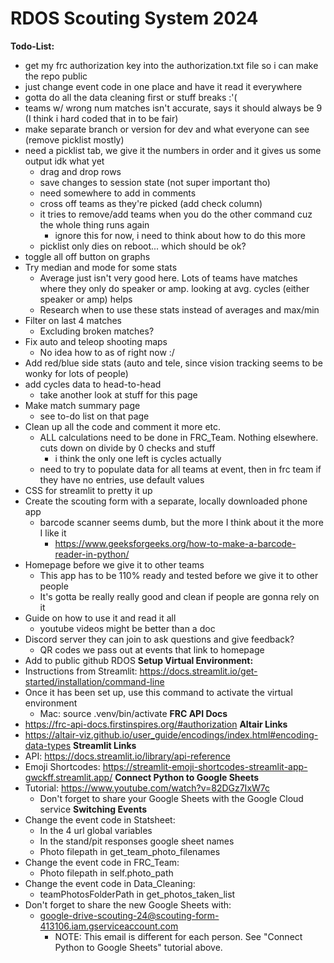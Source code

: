 # RDOS Scouting System 2024
**Todo-List:**
- get my frc authorization key into the authorization.txt file so i can make the repo public
- just change event code in one place and have it read it everywhere
- gotta do all the data cleaning first or stuff breaks :'(
- teams w/ wrong num matches isn't accurate, says it should always be 9 (I think i hard coded that in to be fair)
- make separate branch or version for dev and what everyone can see (remove picklist mostly)
- need a picklist tab, we give it the numbers in order and it gives us some output idk what yet
    - drag and drop rows
    - save changes to session state (not super important tho)
    - need somewhere to add in comments
    - cross off teams as they're picked (add check column)
    - it tries to remove/add teams when you do the other command cuz the whole thing runs again
        - ignore this for now, i need to think about how to do this more
    - picklist only dies on reboot... which should be ok?
- toggle all off button on graphs
- Try median and mode for some stats
    - Average just isn't very good here. Lots of teams have matches where they only do speaker or amp. looking at avg. cycles (either speaker or amp) helps
    - Research when to use these stats instead of averages and max/min
- Filter on last 4 matches
    - Excluding broken matches?
- Fix auto and teleop shooting maps
    - No idea how to as of right now :/
- Add red/blue side stats (auto and tele, since vision tracking seems to be wonky for lots of people)
- add cycles data to head-to-head
    - take another look at stuff for this page
- Make match summary page
    - see to-do list on that page
- Clean up all the code and comment it more etc.
    - ALL calculations need to be done in FRC_Team. Nothing elsewhere. cuts down on divide by 0 checks and stuff
        - i think the only one left is cycles actually
    - need to try to populate data for all teams at event, then in frc team if they have no entries, use default values
- CSS for streamlit to pretty it up
- Create the scouting form with a separate, locally downloaded phone app
    - barcode scanner seems dumb, but the more I think about it the more I like it
        - https://www.geeksforgeeks.org/how-to-make-a-barcode-reader-in-python/
- Homepage before we give it to other teams
    - This app has to be 110% ready and tested before we give it to other people
    - It's gotta be really really good and clean if people are gonna rely on it
- Guide on how to use it and read it all
    - youtube videos might be better than a doc
- Discord server they can join to ask questions and give feedback?
    - QR codes we pass out at events that link to homepage
- Add to public github RDOS
**Setup Virtual Environment:**
- Instructions from Streamlit: https://docs.streamlit.io/get-started/installation/command-line
- Once it has been set up, use this command to activate the virtual environment
    - Mac: source .venv/bin/activate
**FRC API Docs**
- https://frc-api-docs.firstinspires.org/#authorization
**Altair Links**
- https://altair-viz.github.io/user_guide/encodings/index.html#encoding-data-types
**Streamlit Links**
- API: https://docs.streamlit.io/library/api-reference
- Emoji Shortcodes: https://streamlit-emoji-shortcodes-streamlit-app-gwckff.streamlit.app/
**Connect Python to Google Sheets**
- Tutorial: https://www.youtube.com/watch?v=82DGz7IxW7c
    - Don't forget to share your Google Sheets with the Google Cloud service
**Switching Events**
- Change the event code in Statsheet:
    - In the 4 url global variables
    - In the stand/pit responses google sheet names
    - Photo filepath in get_team_photo_filenames
- Change the event code in FRC_Team:
    - Photo filepath in self.photo_path
- Change the event code in Data_Cleaning:
    - teamPhotosFolderPath in get_photos_taken_list
- Don't forget to share the new Google Sheets with: 
    - google-drive-scouting-24@scouting-form-413106.iam.gserviceaccount.com
        - NOTE: This email is different for each person. See "Connect Python to Google Sheets" tutorial above.